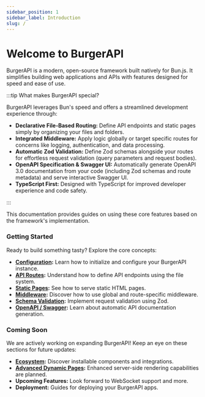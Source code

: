 ```yaml
---
sidebar_position: 1
sidebar_label: Introduction
slug: /
---
```


# Welcome to BurgerAPI

BurgerAPI is a modern, open-source framework built natively for Bun.js. It simplifies building web applications and APIs with features designed for speed and ease of use.

:::tip What makes BurgerAPI special?

BurgerAPI leverages Bun's speed and offers a streamlined development experience through:

- **Declarative File-Based Routing:** Define API endpoints and static pages simply by organizing your files and folders.
- **Integrated Middleware:** Apply logic globally or target specific routes for concerns like logging, authentication, and data processing.
- **Automatic Zod Validation:** Define Zod schemas alongside your routes for effortless request validation (query parameters and request bodies).
- **OpenAPI Specification & Swagger UI:** Automatically generate OpenAPI 3.0 documentation from your code (including Zod schemas and route metadata) and serve interactive Swagger UI.
- **TypeScript First:** Designed with TypeScript for improved developer experience and code safety.

:::

This documentation provides guides on using these core features based on the framework's implementation.

### Getting Started

Ready to build something tasty? Explore the core concepts:

- **[Configuration](./core/configuration.md):** Learn how to initialize and configure your BurgerAPI instance.
- **[API Routes](./routing/api-routes.md):** Understand how to define API endpoints using the file system.
- **[Static Pages](./routing/static-pages.md):** See how to serve static HTML pages.
- **[Middleware](./request-handling/middleware.md):** Discover how to use global and route-specific middleware.
- **[Schema Validation](./request-handling/validation.md):** Implement request validation using Zod.
- **[OpenAPI / Swagger](./api/openapi.md):** Learn about automatic API documentation generation.

### Coming Soon

We are actively working on expanding BurgerAPI! Keep an eye on these sections for future updates:

- **[Ecosystem](./ecosystem/introduction.md):** Discover installable components and integrations.
- **[Advanced Dynamic Pages](./routing/dynamic-pages.md):** Enhanced server-side rendering capabilities are planned.
- **Upcoming Features:** Look forward to WebSocket support and more.
- **Deployment:** Guides for deploying your BurgerAPI apps.
